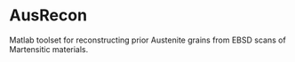 # AusRecon
Matlab toolset for reconstructing prior Austenite grains from EBSD scans of Martensitic materials.
